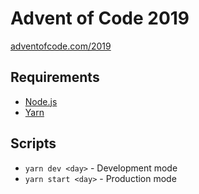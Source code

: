 # Advent of Code 2019
[adventofcode.com/2019](https://adventofcode.com/2019)

## Requirements
- [Node.js](https://nodejs.org/en/)
- [Yarn](https://yarnpkg.com/lang/en/)

## Scripts
- `yarn dev <day>` - Development mode
- `yarn start <day>` - Production mode
